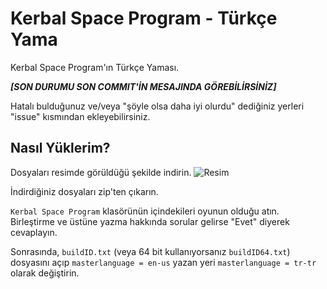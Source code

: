 # Kerbal Space Program - Türkçe Yama
Kerbal Space Program'ın Türkçe Yaması.

***[SON DURUMU SON COMMIT'İN MESAJINDA GÖREBİLİRSİNİZ]***

Hatalı bulduğunuz ve/veya "şöyle olsa daha iyi olurdu" dediğiniz yerleri "issue" kısmından ekleyebilirsiniz.

## Nasıl Yüklerim?

Dosyaları resimde görüldüğü şekilde indirin.
![Resim](http://imagizer.imageshack.us/a/img922/3453/6EeKSa.png)

İndirdiğiniz dosyaları zip'ten çıkarın.

`Kerbal Space Program` klasörünün içindekileri oyunun olduğu atın. Birleştirme ve üstüne yazma hakkında sorular gelirse "Evet" diyerek cevaplayın.

Sonrasında, `buildID.txt` (veya 64 bit kullanıyorsanız `buildID64.txt`) dosyasını açıp `masterlanguage = en-us` yazan yeri `masterlanguage = tr-tr` olarak değiştirin.
